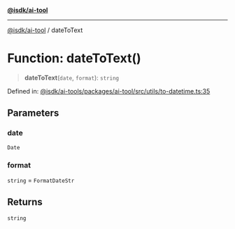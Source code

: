 [**@isdk/ai-tool**](../README.md)

***

[@isdk/ai-tool](../globals.md) / dateToText

# Function: dateToText()

> **dateToText**(`date`, `format`): `string`

Defined in: [@isdk/ai-tools/packages/ai-tool/src/utils/to-datetime.ts:35](https://github.com/isdk/ai-tool.js/blob/209a87173b5eabb2f81db6ea9a6784f34c24e271/src/utils/to-datetime.ts#L35)

## Parameters

### date

`Date`

### format

`string` = `FormatDateStr`

## Returns

`string`
